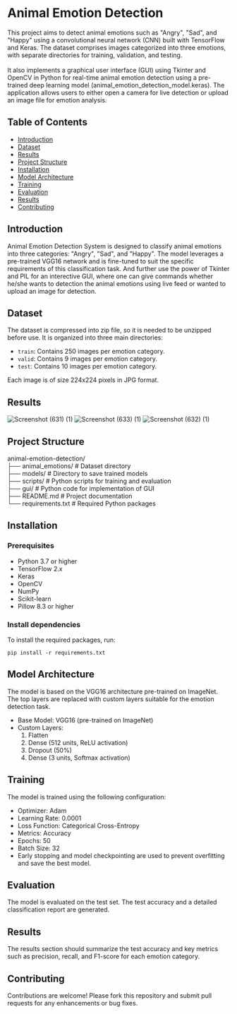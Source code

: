 # Animal Emotion Detection

This project aims to detect animal emotions such as "Angry", "Sad", and "Happy" using a convolutional neural network (CNN) built with TensorFlow and Keras. The dataset comprises images categorized into three emotions, with separate directories for training, validation, and testing. <br> <br>
It also implements a graphical user interface (GUI) using Tkinter and OpenCV in Python for real-time animal emotion detection using a pre-trained deep learning model (animal_emotion_detection_model.keras). The application allows users to either open a camera for live detection or upload an image file for emotion analysis.

## Table of Contents

- [Introduction](#introduction)
- [Dataset](#dataset)
- [Results](#results)
- [Project Structure](#project-structure)
- [Installation](#installation)
- [Model Architecture](#model-architecture)
- [Training](#training)
- [Evaluation](#evaluation)
- [Results](#results)
- [Contributing](#contributing)

## Introduction

Animal Emotion Detection System is designed to classify animal emotions into three categories: "Angry", "Sad", and "Happy". The model leverages a pre-trained VGG16 network and is fine-tuned to suit the specific requirements of this classification task. And further use the power of Tkinter and PIL for an interective GUI, where one can give commands whether he/she wants to detection the animal emotions using live feed or wanted to upload an image for detection. 

## Dataset

The dataset is compressed into zip file, so it is needed to be unzipped before use.
It is organized into three main directories:
- `train`: Contains 250 images per emotion category.
- `valid`: Contains 9 images per emotion category.
- `test`: Contains 10 images per emotion category.

Each image is of size 224x224 pixels in JPG format.

## Results
![Screenshot (631) (1)](https://github.com/user-attachments/assets/369dd949-675b-4d25-a6ed-af0ecc5955e8)
![Screenshot (633) (1)](https://github.com/user-attachments/assets/518f6ef1-d497-4210-bda6-f797d36c111e)
![Screenshot (632) (1)](https://github.com/user-attachments/assets/c83490b0-4e68-4e7d-adff-5d036595a023)

## Project Structure

animal-emotion-detection/ <br>
├── animal_emotions/ # Dataset directory <br>
├── models/ # Directory to save trained models <br>
├── scripts/ # Python scripts for training and evaluation <br>
├── gui/ # Python code for implementation of GUI <br>
├── README.md # Project documentation <br>
└── requirements.txt # Required Python packages <br>

## Installation

### Prerequisites

- Python 3.7 or higher
- TensorFlow 2.x
- Keras
- OpenCV
- NumPy
- Scikit-learn
- Pillow 8.3 or higher

### Install dependencies

To install the required packages, run: <br>
```
pip install -r requirements.txt
```

## Model Architecture
The model is based on the VGG16 architecture pre-trained on ImageNet. The top layers are replaced with custom layers suitable for the emotion detection task.

- Base Model: VGG16 (pre-trained on ImageNet)
- Custom Layers:
    1) Flatten
    2) Dense (512 units, ReLU activation)
    3) Dropout (50%)
    4) Dense (3 units, Softmax activation)

## Training
The model is trained using the following configuration:

- Optimizer: Adam
- Learning Rate: 0.0001
- Loss Function: Categorical Cross-Entropy
- Metrics: Accuracy
- Epochs: 50
- Batch Size: 32
- Early stopping and model checkpointing are used to prevent overfitting and save the best model.

## Evaluation
The model is evaluated on the test set. The test accuracy and a detailed classification report are generated.

## Results
The results section should summarize the test accuracy and key metrics such as precision, recall, and F1-score for each emotion category.

## Contributing
Contributions are welcome! Please fork this repository and submit pull requests for any enhancements or bug fixes.
